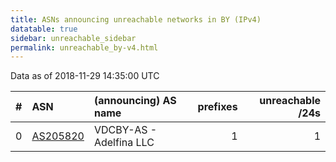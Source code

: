 ```yaml
---
title: ASNs announcing unreachable networks in BY (IPv4)
datatable: true
sidebar: unreachable_sidebar
permalink: unreachable_by-v4.html
---
```


Data as of 2018-11-29 14:35:00 UTC


<div class="datatable-begin"></div>

|   # | ASN                                      | (announcing) AS name    |   prefixes |   unreachable /24s |
|----:|:-----------------------------------------|:------------------------|-----------:|-------------------:|
|   0 | [AS205820](unreachable_AS205820-v4.html) | VDCBY-AS - Adelfina LLC |          1 |                  1 |

<div class="datatable-end"></div>